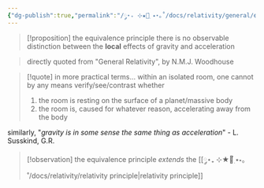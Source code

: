 ```yaml
---
{"dg-publish":true,"permalink":"/༘⋆₊ ⊹★🔭๋࣭ ⭑⋆｡˚/docs/relativity/general/equivalence principle/","tags":["physics","tfg"]}
---
```



>[!proposition] the equivalence principle
>there is no observable distinction between the **local** effects of gravity and acceleration

>directly quoted from "General Relativity", by N.M.J. Woodhouse

>[!quote] in more practical terms...
> within an isolated room, one cannot by any means verify/see/contrast whether 
> 1. the room is resting on the surface of a planet/massive body
> 2. the room is, caused for whatever reason, accelerating away from the body

similarly, "*gravity is in some sense the same thing as acceleration*" - L. Susskind, G.R.

>[!observation]
> the equivalence principle *extends* the [[༘⋆₊ ⊹★🔭๋࣭ ⭑⋆｡˚/docs/relativity/relativity principle\|relativity principle]]

